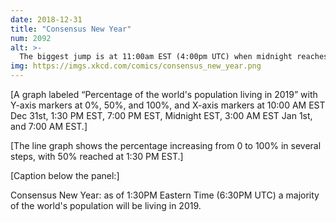 ```yaml
---
date: 2018-12-31
title: "Consensus New Year"
num: 2092
alt: >-
  The biggest jump is at 11:00am EST (4:00pm UTC) when midnight reaches the UTC+8 time zone. That time zone, which includes China, is home to a quarter of the world's population. India and Sri Lanka (UTC+5:30) put us over the 50% mark soon after.
img: https://imgs.xkcd.com/comics/consensus_new_year.png
---
```



[A graph labeled “Percentage of the world's population living in 2019” with Y-axis markers at 0%, 50%, and 100%, and X-axis markers at 10:00 AM EST Dec 31st, 1:30 PM EST, 7:00 PM EST, Midnight EST, 3:00 AM EST Jan 1st, and 7:00 AM EST.]

[The line graph shows the percentage increasing from 0 to 100% in several steps, with 50% reached at 1:30 PM EST.]

[Caption below the panel:]

Consensus New Year: as of 1:30PM Eastern Time (6:30PM UTC) a majority of the world's population will be living in 2019.
